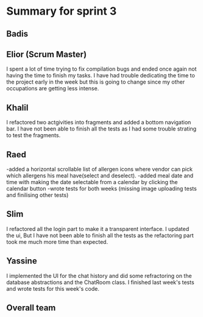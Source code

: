# Summary for sprint 3

## Badis


## Elior  (Scrum Master)

I spent a lot of time trying to fix compilation bugs and ended once again not having the time to finish my tasks.
I have had trouble dedicating the time to the project early in the week but this is going to change since my other occupations are getting less intense.


## Khalil
I refactored two actgivities into fragments and added a bottom navigation bar. I have not been able to finish all the tests as I had some trouble strating to test the fragments.

## Raed
-added a horizontal scrollable list of allergen icons where vendor can pick which allergens
his meal have(select and deselect).
-added meal date and time with making the date selectable from a calendar by clicking the calendar button
-wrote tests for both weeks (missing image uploading tests and finilising other tests)

## Slim
I refactored all the login part to make it a transparent interface. I updated the ui, But I have not been able to finish all the tests as the refactoring part took me much more time than expected.

## Yassine
I implemented the UI for the chat history and did some refractoring on the database abstractions and the ChatRoom class. I finished last week's tests and wrote tests for this week's code. 


## Overall team

